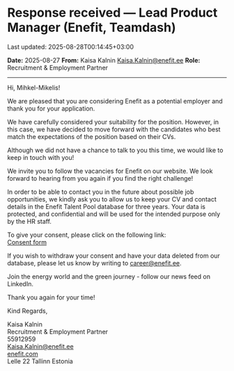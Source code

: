 # Response received — Lead Product Manager (Enefit, Teamdash)

Last updated: 2025-08-28T00:14:45+03:00

**Date:** 2025-08-27
**From:** Kaisa Kalnin <Kaisa.Kalnin@enefit.ee>
**Role:** Recruitment & Employment Partner

---

Hi, Mihkel-Mikelis!

We are pleased that you are considering Enefit as a potential employer and thank you for your application.

We have carefully considered your suitability for the position. However, in this case, we have decided to move forward with the candidates who best match the expectations of the position based on their CVs.

Although we did not have a chance to talk to you this time, we would like to keep in touch with you!

We invite you to follow the vacancies for Enefit on our website. We look forward to hearing from you again if you find the right challenge!

In order to be able to contact you in the future about possible job opportunities, we kindly ask you to allow us to keep your CV and contact details in the Enefit Talent Pool database for three years. Your data is protected, and confidential and will be used for the intended purpose only by the HR staff.

To give your consent, please click on the following link:  
[Consent form](https://teamdash.enefit.com/public/consents/ktuUP9CdCjqZLjdmwsgGzEqv)

If you wish to withdraw your consent and have your data deleted from our database, please let us know by writing to [career@enefit.ee](mailto:career@enefit.ee).

Join the energy world and the green journey - follow our news feed on LinkedIn.

Thank you again for your time!

Kind Regards,

Kaisa Kalnin  
Recruitment & Employment Partner  
55912959  
[Kaisa.Kalnin@enefit.ee](mailto:Kaisa.Kalnin@enefit.ee)  
[enefit.com](https://www.enefit.com)  
Lelle 22 Tallinn Estonia
